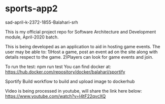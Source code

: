 # sports-app2

sad-april-k-2372-1855-Balahari-srh

This is my official project repo for Software Architecture and Development module, April-2020 batch.

This is being developed as an application to aid in hosting game events.
The user may be able to:
1)Host a game, post an event ad on the site along with details respect to the game.
2)Players can look for game events and join.

To run the test:
npm run test
You can find docker at: https://hub.docker.com/repository/docker/balahari/sportify

Sportify Build workflow to build and upload image to dockerhub

Video is being processed in youtube, will share the link here below:
https://www.youtube.com/watch?v=I4tF22qvcXQ
